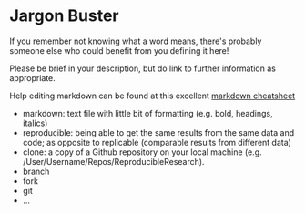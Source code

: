 # Jargon Buster

If you remember not knowing what a word means, there's probably someone else who could benefit from you defining it here!

Please be brief in your description, but do link to further information as appropriate.

Help editing markdown can be found at this excellent [markdown cheatsheet](https://github.com/adam-p/markdown-here/wiki/Markdown-Cheatsheet)

* markdown: text file with little bit of formatting (e.g. bold, headings, italics)
* reproducible: being able to get the same results from the same data and code; as opposite to replicable (comparable results from different data)
* clone: a copy of a Github repository on your local machine (e.g. /User/Username/Repos/ReproducibleResearch).  
* branch
* fork
* git
* ...
